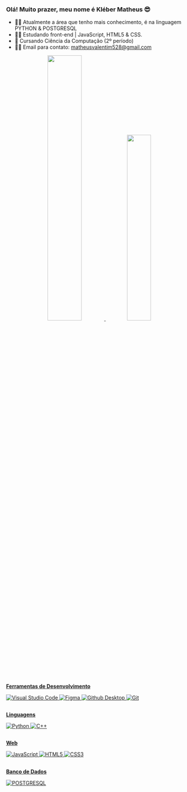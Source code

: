 ### Olá! Muito prazer, meu nome é Kléber Matheus 😎

- 🐱‍👤 Atualmente a área que tenho mais conhecimento, é na linguagem PYTHON & POSTGRESQL
- 🐱‍💻 Estudando front-end | JavaScript, HTML5 & CSS. 
- 🌱 Cursando Ciência da Computação (2º período)
- 🐱‍🏍 Email para contato: matheusvalentim528@gmail.com

<div align="center">
  <a href="https://github.com/valentimdev">
  <img width="43%" src="https://github-readme-stats.vercel.app/api?username=valentimdev&show_icons=false&theme=bearinclude_all_commits=true&count_private=true"/>
  <img width="36%" src="https://github-readme-stats.vercel.app/api/top-langs/?username=valentimdev&layout=compact&langs_count=7&theme=dark"/>
</div>

##

**Ferramentas de Desenvolvimento**

  ![Visual Studio Code](https://img.shields.io/badge/-Visual%20Studio%20Code-333333?style=flat&logo=visual-studio-code&logoColor=007ACC)
  ![Figma](https://img.shields.io/badge/-Figma-333333?style=flat&logo=figma&logoColor)
  ![Github Desktop](https://img.shields.io/badge/GitHub_Desktop-333333?style=flat&logo=github&logoColor=purple)
  ![Git](https://img.shields.io/badge/-Git-333333?style=flat&logo=git&logoColor)
    
##

**Linguagens**

![Python](https://img.shields.io/badge/-Python-333333?style=flat&logo=python&logoColor)
![C++](https://img.shields.io/badge/-C++-333333?style=flat&logo=c&logoColor)

##

**Web**

![JavaScript](https://img.shields.io/badge/-JavaScript-333333?style=flat&logo=javascript&logoColor)
![HTML5](https://img.shields.io/badge/-HTML5-333333?style=flat&logo=html5&logoColor)
![CSS3](https://img.shields.io/badge/-CSS3-333333?style=flat&logo=css3&logoColor=007ACC)

##

**Banco de Dados**

![POSTGRESQL](https://img.shields.io/badge/-PostgreSQL-333333?style=flat&logo=postgresql&logoColor)
